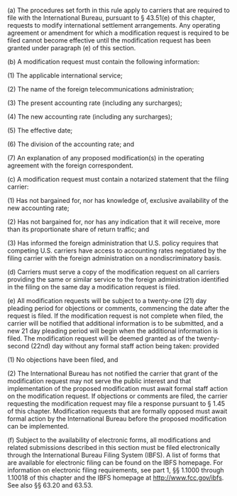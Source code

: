(a) The procedures set forth in this rule apply to carriers that are required to file with the International Bureau, pursuant to § 43.51(e) of this chapter, requests to modify international settlement arrangements. Any operating agreement or amendment for which a modification request is required to be filed cannot become effective until the modification request has been granted under paragraph (e) of this section.

(b) A modification request must contain the following information:

(1) The applicable international service;

(2) The name of the foreign telecommunications administration;

(3) The present accounting rate (including any surcharges);

(4) The new accounting rate (including any surcharges);

(5) The effective date;

(6) The division of the accounting rate; and

(7) An explanation of any proposed modification(s) in the operating agreement with the foreign correspondent.

(c) A modification request must contain a notarized statement that the filing carrier:

(1) Has not bargained for, nor has knowledge of, exclusive availability of the new accounting rate;

(2) Has not bargained for, nor has any indication that it will receive, more than its proportionate share of return traffic; and

(3) Has informed the foreign administration that U.S. policy requires that competing U.S. carriers have access to accounting rates negotiated by the filing carrier with the foreign administration on a nondiscriminatory basis.

(d) Carriers must serve a copy of the modification request on all carriers providing the same or similar service to the foreign administration identified in the filing on the same day a modification request is filed.

(e) All modification requests will be subject to a twenty-one (21) day pleading period for objections or comments, commencing the date after the request is filed. If the modification request is not complete when filed, the carrier will be notified that additional information is to be submitted, and a new 21 day pleading period will begin when the additional information is filed. The modification request will be deemed granted as of the twenty-second (22nd) day without any formal staff action being taken: provided

(1) No objections have been filed, and

(2) The International Bureau has not notified the carrier that grant of the modification request may not serve the public interest and that implementation of the proposed modification must await formal staff action on the modification request. If objections or comments are filed, the carrier requesting the modification request may file a response pursuant to § 1.45 of this chapter. Modification requests that are formally opposed must await formal action by the International Bureau before the proposed modification can be implemented.

(f) Subject to the availability of electronic forms, all modifications and related submissions described in this section must be filed electronically through the International Bureau Filing System (IBFS). A list of forms that are available for electronic filing can be found on the IBFS homepage. For information on electronic filing requirements, see part 1, §§ 1.1000 through 1.10018 of this chapter and the IBFS homepage at http://www.fcc.gov/ibfs. See also §§ 63.20 and 63.53.

